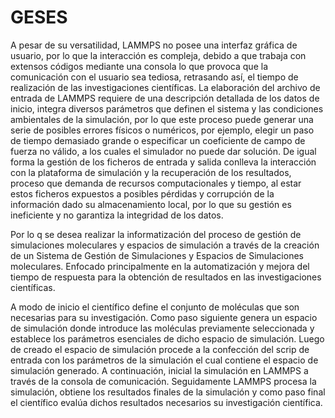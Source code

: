 # GESES 
A pesar de su versatilidad, LAMMPS no posee una interfaz gráfica de usuario, por lo que la interacción es compleja, debido a que trabaja con extensos códigos mediante una consola lo que provoca que la comunicación con el usuario sea tediosa, retrasando así, el tiempo de realización de las investigaciones científicas. La elaboración del archivo de entrada de LAMMPS requiere de una descripción detallada de los datos de inicio, integra diversos parámetros que definen el sistema y las condiciones ambientales de la simulación, por lo que este proceso puede generar una serie de posibles errores físicos o numéricos, por ejemplo, elegir un paso de tiempo demasiado grande o especificar un coeficiente de campo de fuerza no válido, a los cuales el simulador no puede dar solución. De igual forma la gestión de los ficheros de entrada y salida conlleva la interacción con la plataforma de simulación y la recuperación de los resultados, proceso que demanda de recursos computacionales y tiempo, al estar estos ficheros expuestos a posibles pérdidas y corrupción de la información dado su almacenamiento local, por lo que su gestión es ineficiente y no garantiza la integridad de los datos. 

Por lo q se desea realizar la informatización del proceso de gestión de simulaciones moleculares y espacios de simulación a través de la creación de un Sistema de Gestión de Simulaciones y Espacios de Simulaciones moleculares. Enfocado principalmente en la automatización y mejora del tiempo de respuesta para la obtención de resultados en las investigaciones científicas. 

A modo de inicio el científico define el conjunto de moléculas que son necesarias para su investigación. Como paso siguiente genera un espacio de simulación donde introduce las moléculas previamente seleccionada y establece los parámetros esenciales de dicho espacio de simulación.  Luego de creado el espacio de simulación procede a la confección del scrip de entrada con los parámetros de la simulación el cual contiene el espacio de simulación generado.  A continuación, inicial la simulación en LAMMPS a través de la consola de comunicación.   Seguidamente LAMMPS procesa la simulación, obtiene los resultados finales de la simulación y como paso final el científico evalúa dichos resultados necesarios su investigación científica.
